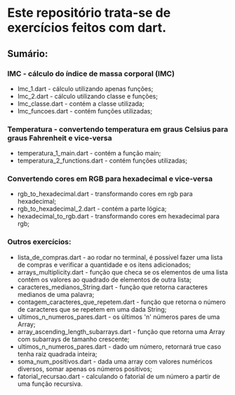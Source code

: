 # Este repositório trata-se de exercícios feitos com dart.

## Sumário:

### IMC - cálculo do índice de massa corporal (IMC)
- Imc_1.dart - cálculo utilizando apenas funções;
- Imc_2.dart - cálculo utilizando classe e funções;
- Imc_classe.dart - contém a classe utilizada;
- Imc_funcoes.dart - contém funções utilizadas;

### Temperatura - convertendo temperatura em graus Celsius para graus Fahrenheit e vice-versa
- temperatura_1_main.dart - contém a função main;
- temperatura_2_functions.dart - contém funções utilizadas;

### Convertendo cores em RGB para hexadecimal e vice-versa
- rgb_to_hexadecimal.dart - transformando cores em rgb para hexadecimal;
- rgb_to_hexadecimal_2.dart - contém a parte lógica;
- hexadecimal_to_rgb.dart - transformando cores em hexadecimal para rgb;

### Outros exercícios:
- lista_de_compras.dart - ao rodar no terminal, é possível fazer uma lista de compras e verificar a quantidade e os itens adicionados;
- arrays_multiplicity.dart - função que checa se os elementos de uma lista contém os valores ao quadrado de elementos de outra lista;
- caracteres_medianos_String.dart - função que retorna caracteres medianos de uma palavra;
- contagem_caracteres_que_repetem.dart - função que retorna o número de caracteres que se repetem em uma dada String;
- ultimos_n_numeros_pares.dart - os últimos 'n' números pares de uma Array;
- array_ascending_length_subarrays.dart - função que retorna uma Array com subarrays de tamanho crescente;
- ultimos_n_numeros_pares.dart - dado um número, retornará true caso tenha raiz quadrada inteira;
- soma_num_positivos.dart - dada uma array com valores numéricos diversos, somar apenas os números positivos;
- fatorial_recursao.dart - calculando o fatorial de um número a partir de uma função recursiva.
